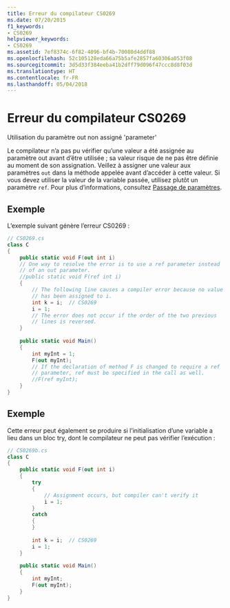 ```yaml
---
title: Erreur du compilateur CS0269
ms.date: 07/20/2015
f1_keywords:
- CS0269
helpviewer_keywords:
- CS0269
ms.assetid: 7ef8374c-6f82-4096-bf4b-70080d4ddf88
ms.openlocfilehash: 52c105128eda66a75b5afe2857fa60306a053f08
ms.sourcegitcommit: 3d5d33f384eeba41b2dff79d096f47ccc8d8f03d
ms.translationtype: HT
ms.contentlocale: fr-FR
ms.lasthandoff: 05/04/2018
---
```

# <a name="compiler-error-cs0269"></a>Erreur du compilateur CS0269
Utilisation du paramètre out non assigné 'parameter'  
  
 Le compilateur n’a pas pu vérifier qu’une valeur a été assignée au paramètre out avant d’être utilisée ; sa valeur risque de ne pas être définie au moment de son assignation. Veillez à assigner une valeur aux paramètres `out` dans la méthode appelée avant d’accéder à cette valeur. Si vous devez utiliser la valeur de la variable passée, utilisez plutôt un paramètre `ref`. Pour plus d’informations, consultez [Passage de paramètres](../../../csharp/programming-guide/classes-and-structs/passing-parameters.md).  
  
## <a name="example"></a>Exemple  
 L’exemple suivant génère l’erreur CS0269 :  
  
```csharp  
// CS0269.cs  
class C  
{  
    public static void F(out int i)  
    // One way to resolve the error is to use a ref parameter instead  
    // of an out parameter.  
    //public static void F(ref int i)  
    {  
        // The following line causes a compiler error because no value  
        // has been assigned to i.  
        int k = i;  // CS0269  
        i = 1;  
        // The error does not occur if the order of the two previous   
        // lines is reversed.  
    }  
  
    public static void Main()  
    {  
        int myInt = 1;  
        F(out myInt);  
        // If the declaration of method F is changed to require a ref  
        // parameter, ref must be specified in the call as well.  
        //F(ref myInt);  
    }  
}  
```  
  
## <a name="example"></a>Exemple  
 Cette erreur peut également se produire si l’initialisation d’une variable a lieu dans un bloc try, dont le compilateur ne peut pas vérifier l’exécution :  
  
```csharp  
// CS0269b.cs  
class C  
{  
    public static void F(out int i)  
    {  
        try  
        {  
            // Assignment occurs, but compiler can't verify it  
            i = 1;  
        }  
        catch  
        {  
        }  
  
        int k = i;  // CS0269  
        i = 1;  
    }  
  
    public static void Main()  
    {  
        int myInt;  
        F(out myInt);  
    }  
}  
```
